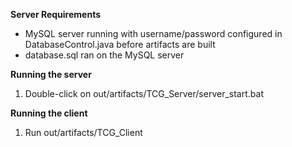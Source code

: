 **Server Requirements**

- MySQL server running with username/password configured in DatabaseControl.java before artifacts are built
- database.sql ran on the MySQL server

**Running the server**

1. Double-click on out/artifacts/TCG_Server/server_start.bat

**Running the client**

1. Run out/artifacts/TCG_Client